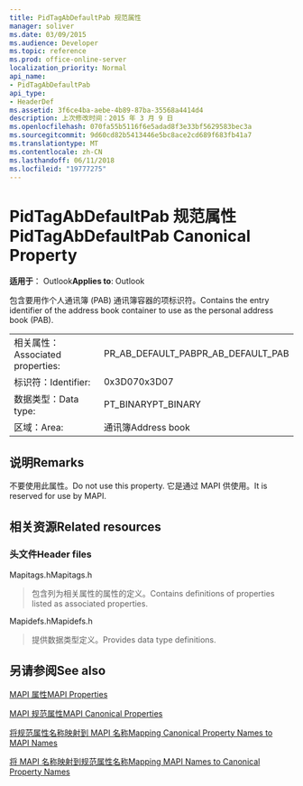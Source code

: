 ```yaml
---
title: PidTagAbDefaultPab 规范属性
manager: soliver
ms.date: 03/09/2015
ms.audience: Developer
ms.topic: reference
ms.prod: office-online-server
localization_priority: Normal
api_name:
- PidTagAbDefaultPab
api_type:
- HeaderDef
ms.assetid: 3f6ce4ba-aebe-4b89-87ba-35568a4414d4
description: 上次修改时间：2015 年 3 月 9 日
ms.openlocfilehash: 070fa55b5116f6e5adad8f3e33bf5629583bec3a
ms.sourcegitcommit: 9d60cd82b5413446e5bc8ace2cd689f683fb41a7
ms.translationtype: MT
ms.contentlocale: zh-CN
ms.lasthandoff: 06/11/2018
ms.locfileid: "19777275"
---
```

# <a name="pidtagabdefaultpab-canonical-property"></a><span data-ttu-id="f6439-103">PidTagAbDefaultPab 规范属性</span><span class="sxs-lookup"><span data-stu-id="f6439-103">PidTagAbDefaultPab Canonical Property</span></span>

  
  
<span data-ttu-id="f6439-104">**适用于**： Outlook</span><span class="sxs-lookup"><span data-stu-id="f6439-104">**Applies to**: Outlook</span></span> 
  
<span data-ttu-id="f6439-105">包含要用作个人通讯簿 (PAB) 通讯簿容器的项标识符。</span><span class="sxs-lookup"><span data-stu-id="f6439-105">Contains the entry identifier of the address book container to use as the personal address book (PAB).</span></span> 
  
|||
|:-----|:-----|
|<span data-ttu-id="f6439-106">相关属性：</span><span class="sxs-lookup"><span data-stu-id="f6439-106">Associated properties:</span></span>  <br/> |<span data-ttu-id="f6439-107">PR_AB_DEFAULT_PAB</span><span class="sxs-lookup"><span data-stu-id="f6439-107">PR_AB_DEFAULT_PAB</span></span>  <br/> |
|<span data-ttu-id="f6439-108">标识符：</span><span class="sxs-lookup"><span data-stu-id="f6439-108">Identifier:</span></span>  <br/> |<span data-ttu-id="f6439-109">0x3D07</span><span class="sxs-lookup"><span data-stu-id="f6439-109">0x3D07</span></span>  <br/> |
|<span data-ttu-id="f6439-110">数据类型：</span><span class="sxs-lookup"><span data-stu-id="f6439-110">Data type:</span></span>  <br/> |<span data-ttu-id="f6439-111">PT_BINARY</span><span class="sxs-lookup"><span data-stu-id="f6439-111">PT_BINARY</span></span>  <br/> |
|<span data-ttu-id="f6439-112">区域：</span><span class="sxs-lookup"><span data-stu-id="f6439-112">Area:</span></span>  <br/> |<span data-ttu-id="f6439-113">通讯簿</span><span class="sxs-lookup"><span data-stu-id="f6439-113">Address book</span></span>  <br/> |
   
## <a name="remarks"></a><span data-ttu-id="f6439-114">说明</span><span class="sxs-lookup"><span data-stu-id="f6439-114">Remarks</span></span>

<span data-ttu-id="f6439-115">不要使用此属性。</span><span class="sxs-lookup"><span data-stu-id="f6439-115">Do not use this property.</span></span> <span data-ttu-id="f6439-116">它是通过 MAPI 供使用。</span><span class="sxs-lookup"><span data-stu-id="f6439-116">It is reserved for use by MAPI.</span></span>
  
## <a name="related-resources"></a><span data-ttu-id="f6439-117">相关资源</span><span class="sxs-lookup"><span data-stu-id="f6439-117">Related resources</span></span>

### <a name="header-files"></a><span data-ttu-id="f6439-118">头文件</span><span class="sxs-lookup"><span data-stu-id="f6439-118">Header files</span></span>

<span data-ttu-id="f6439-119">Mapitags.h</span><span class="sxs-lookup"><span data-stu-id="f6439-119">Mapitags.h</span></span>
  
> <span data-ttu-id="f6439-120">包含列为相关属性的属性的定义。</span><span class="sxs-lookup"><span data-stu-id="f6439-120">Contains definitions of properties listed as associated properties.</span></span>
    
<span data-ttu-id="f6439-121">Mapidefs.h</span><span class="sxs-lookup"><span data-stu-id="f6439-121">Mapidefs.h</span></span>
  
> <span data-ttu-id="f6439-122">提供数据类型定义。</span><span class="sxs-lookup"><span data-stu-id="f6439-122">Provides data type definitions.</span></span>
    
## <a name="see-also"></a><span data-ttu-id="f6439-123">另请参阅</span><span class="sxs-lookup"><span data-stu-id="f6439-123">See also</span></span>



[<span data-ttu-id="f6439-124">MAPI 属性</span><span class="sxs-lookup"><span data-stu-id="f6439-124">MAPI Properties</span></span>](mapi-properties.md)
  
[<span data-ttu-id="f6439-125">MAPI 规范属性</span><span class="sxs-lookup"><span data-stu-id="f6439-125">MAPI Canonical Properties</span></span>](mapi-canonical-properties.md)
  
[<span data-ttu-id="f6439-126">将规范属性名称映射到 MAPI 名称</span><span class="sxs-lookup"><span data-stu-id="f6439-126">Mapping Canonical Property Names to MAPI Names</span></span>](mapping-canonical-property-names-to-mapi-names.md)
  
[<span data-ttu-id="f6439-127">将 MAPI 名称映射到规范属性名称</span><span class="sxs-lookup"><span data-stu-id="f6439-127">Mapping MAPI Names to Canonical Property Names</span></span>](mapping-mapi-names-to-canonical-property-names.md)

